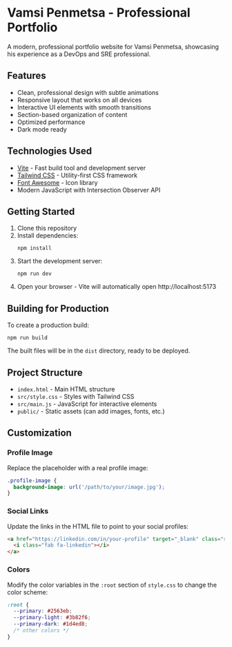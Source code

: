 # Vamsi Penmetsa - Professional Portfolio

A modern, professional portfolio website for Vamsi Penmetsa, showcasing his experience as a DevOps and SRE professional.

## Features

- Clean, professional design with subtle animations
- Responsive layout that works on all devices
- Interactive UI elements with smooth transitions
- Section-based organization of content
- Optimized performance
- Dark mode ready

## Technologies Used

- [Vite](https://vitejs.dev/) - Fast build tool and development server
- [Tailwind CSS](https://tailwindcss.com/) - Utility-first CSS framework
- [Font Awesome](https://fontawesome.com/) - Icon library
- Modern JavaScript with Intersection Observer API

## Getting Started

1. Clone this repository
2. Install dependencies:
   ```
   npm install
   ```
3. Start the development server:
   ```
   npm run dev
   ```
4. Open your browser - Vite will automatically open http://localhost:5173

## Building for Production

To create a production build:

```
npm run build
```

The built files will be in the `dist` directory, ready to be deployed.

## Project Structure

- `index.html` - Main HTML structure
- `src/style.css` - Styles with Tailwind CSS
- `src/main.js` - JavaScript for interactive elements
- `public/` - Static assets (can add images, fonts, etc.)

## Customization

### Profile Image

Replace the placeholder with a real profile image:

```css
.profile-image {
  background-image: url('/path/to/your/image.jpg');
}
```

### Social Links

Update the links in the HTML file to point to your social profiles:

```html
<a href="https://linkedin.com/in/your-profile" target="_blank" class="social-link">
  <i class="fab fa-linkedin"></i>
</a>
```

### Colors

Modify the color variables in the `:root` section of `style.css` to change the color scheme:

```css
:root {
  --primary: #2563eb;
  --primary-light: #3b82f6;
  --primary-dark: #1d4ed8;
  /* other colors */
}
``` 